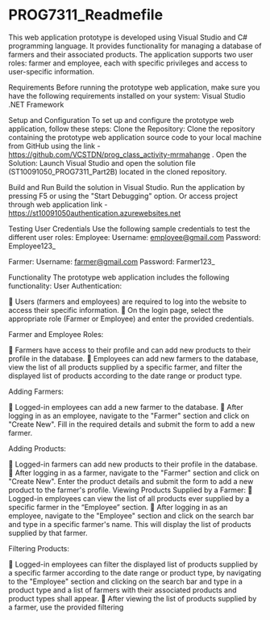# PROG7311_Readmefile
This web application prototype is developed using Visual Studio and C# programming language. It provides functionality for managing a database of farmers and their associated products. The application supports two user roles: farmer and employee, each with specific privileges and access to user-specific information.

Requirements 
Before running the prototype web application, make sure you have the following requirements installed on your system:
Visual Studio
.NET Framework 

Setup and Configuration
To set up and configure the prototype web application, follow these steps:
Clone the Repository: Clone the repository containing the prototype web application source code to your local machine from GitHub using the link - https://github.com/VCSTDN/prog_class_activity-mrmahange .
Open the Solution: Launch Visual Studio and open the solution file (ST10091050_PROG7311_Part2B) located in the cloned repository.

Build and Run
Build the solution in Visual Studio.
Run the application by pressing F5 or using the "Start Debugging" option.
Or access project through web application link - https://st10091050authentication.azurewebsites.net 

Testing User Credentials
Use the following sample credentials to test the different user roles:
Employee:
Username: employee@gmail.com
Password: Employee123_

Farmer:
Username: farmer@gmail.com
Password: Farmer123_


Functionality
The prototype web application includes the following functionality:
User Authentication:

	Users (farmers and employees) are required to log into the website to access their specific information.
	On the login page, select the appropriate role (Farmer or Employee) and enter the provided credentials.

Farmer and Employee Roles:

	Farmers have access to their profile and can add new products to their profile in the database.
	Employees can add new farmers to the database, view the list of all products supplied by a specific farmer, and filter the displayed list of products according to the date range or product type.

Adding Farmers:

	Logged-in employees can add a new farmer to the database.
	After logging in as an employee, navigate to the "Farmer" section and click on "Create New". Fill in the required details and submit the form to add a new farmer.

Adding Products:

	Logged-in farmers can add new products to their profile in the database.
	After logging in as a farmer, navigate to the "Farmer" section and click on "Create New". Enter the product details and submit the form to add a new product to the farmer's profile.
Viewing Products Supplied by a Farmer:
	Logged-in employees can view the list of all products ever supplied by a specific farmer in the “Employee” section.
	After logging in as an employee, navigate to the "Employee" section and click on the search bar and type in a specific farmer's name. This will display the list of products supplied by that farmer.

Filtering Products:

	Logged-in employees can filter the displayed list of products supplied by a specific farmer according to the date range or product type, by navigating to the "Employee" section and clicking on the search bar and type in a product type and a list of farmers with their associated products and product types shall appear.
	After viewing the list of products supplied by a farmer, use the provided filtering


